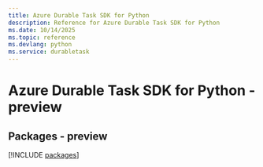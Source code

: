 ```yaml
---
title: Azure Durable Task SDK for Python
description: Reference for Azure Durable Task SDK for Python
ms.date: 10/14/2025
ms.topic: reference
ms.devlang: python
ms.service: durabletask
---
```

# Azure Durable Task SDK for Python - preview
## Packages - preview
[!INCLUDE [packages](durable-task-index.md)]
